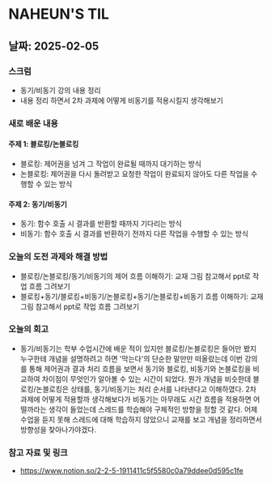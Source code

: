 # NAHEUN'S TIL 

## 날짜: 2025-02-05

### 스크럼
- 동기/비동기 강의 내용 정리
- 내용 정리 하면서 2차 과제에 어떻게 비동기를 적용시킬지 생각해보기

### 새로 배운 내용
#### 주제 1: 블로킹/논블로킹
- 블로킹: 제어권을 넘겨 그 작업이 완료될 때까지 대기하는 방식
- 논블로킹: 제어권을 다시 돌려받고 요청한 작업이 완료되지 않아도 다른 작업을 수행할 수 있는 방식

#### 주제 2: 동기/비동기
- 동기: 함수 호출 시 결과를 반환할 때까지 기다리는 방식
- 비동기: 함수 호출 시 결과를 반환하기 전까지 다른 작업을 수행할 수 있는 방식

### 오늘의 도전 과제와 해결 방법
- 블로킹/논블로킹/동기/비동기의 제어 흐름 이해하기: 교재 그림 참고해서 ppt로 작업 흐름 그려보기
- 블로킹+동기/블로킹+비동기/논블로킹+동기/논블로킹+비동기 흐름 이해하기: 교재 그림 참고해서 ppt로 작업 흐름 그려보기

### 오늘의 회고
- 동기/비동기는 학부 수업시간에 배운 적이 있지만 블로킹/논블로킹은 들어만 봤지 누구한테 개념을 설명하려고 하면 '막는다'의 단순한 말만만 떠올랐는데 이번 강의를 통해 제어권과 결과 처리 흐름을 보면서 동기와 블로킹, 비동기와 논블로킹을 비교하여 차이점이 무엇인가 알아볼 수 있는 시간이 되었다. 뭔가 개념을 비슷한데 블로킹/논블로킹은 상태를, 동기/비동기는 처리 순서를 나타낸다고 이해하였다. 2차 과제에 어떻게 적용할까 생각해보다가 비동기는 아무래도 시간 흐름을 적용하면 어떨까라는 생각이 들었는데 스레드를 학습해야 구체적인 방향을 정할 것 같다. 어제 수업을 듣지 못해 스레드에 대해 학습하지 않았으니 교재를 보고 개념을 정리하면서 방향성을 찾아나가야겠다.

### 참고 자료 및 링크
- https://www.notion.so/2-2-5-1911411c5f5580c0a79ddee0d595c1fe

